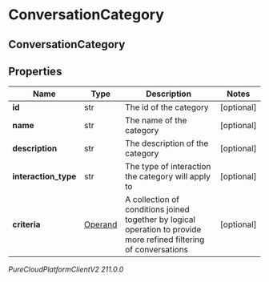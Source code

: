 # ConversationCategory

## ConversationCategory

## Properties

|Name | Type | Description | Notes|
|------------ | ------------- | ------------- | -------------|
| **id** | str | The id of the category | [optional] |
| **name** | str | The name of the category | [optional] |
| **description** | str | The description of the category | [optional] |
| **interaction_type** | str | The type of interaction the category will apply to | [optional] |
| **criteria** | [Operand](Operand) | A collection of conditions joined together by logical operation to provide more refined filtering of conversations | [optional] |



_PureCloudPlatformClientV2 211.0.0_
